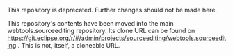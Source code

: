 This repository is deprecated. Further changes should not be made here.

This repository's contents have been moved into the main
webtools.sourceediting repository. Its
clone URL can be found on 
https://git.eclipse.org/r/#/admin/projects/sourceediting/webtools.sourceediting .
This is not, itself, a cloneable URL.
